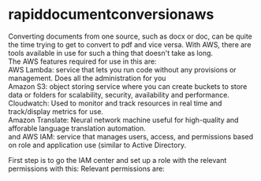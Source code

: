 # rapiddocumentconversionaws

Converting documents from one source, such as docx or doc, can be quite the time trying to get to convert to pdf and vice versa. With AWS, there are tools available in use for such a thing that doesn't take as long.  
The AWS features required for use in this are:  
AWS Lambda: service that lets you run code without any provisions or management. Does all the administration for you  
Amazon S3: object storing service where you can create buckets to store data or folders for scalability, security, availability and performance. 
Cloudwatch: Used to monitor and track resources in real time and track/display metrics for use.  
Amazon Translate: Neural network machine useful for high-quality and afforable language translation automation.  
and AWS IAM: service that manages users, access, and permissions based on role and application use (similar to Active Directory.  

First step is to go the IAM center and set up a role with the relevant permissions with this:
Relevant permissions are: 
